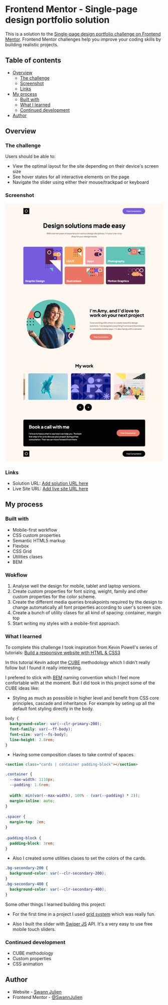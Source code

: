# Frontend Mentor - Single-page design portfolio solution

This is a solution to the [Single-page design portfolio challenge on Frontend Mentor](https://www.frontendmentor.io/challenges/singlepage-design-portfolio-2MMhyhfKVo). Frontend Mentor challenges help you improve your coding skills by building realistic projects.

## Table of contents

- [Overview](#overview)
  - [The challenge](#the-challenge)
  - [Screenshot](#screenshot)
  - [Links](#links)
- [My process](#my-process)
  - [Built with](#built-with)
  - [What I learned](#what-i-learned)
  - [Continued development](#continued-development)
- [Author](#author)

## Overview

### The challenge

Users should be able to:

- View the optimal layout for the site depending on their device's screen size
- See hover states for all interactive elements on the page
- Navigate the slider using either their mouse/trackpad or keyboard

### Screenshot

![](./Screenshot%202022-08-04%20at%2013-09-50%20Frontend%20Mentor%20Single-page%20design%20portfolio.png)

### Links

- Solution URL: [Add solution URL here](https://your-solution-url.com)
- Live Site URL: [Add live site URL here](https://your-live-site-url.com)

## My process

### Built with

- Mobile-first workflow
- CSS custom properties
- Semantic HTML5 markup
- Flexbox
- CSS Grid
- Utilities clases
- BEM

### Wokflow

1. Analyse well the design for mobile, tablet and laptop versions.
2. Create custom properties for font sizing, weight, family and other custom properties for the color scheme.
3. Create the different media queries breakpoints required by the design to change automatically all font properties according to user's screen size.
4. Create a bunch of utility clases for all kind of spacing: container, margin top
5. Start writing my styles with a mobile-first approach.

### What I learned

To complete this challenge I took inspiration from Kevin Powell's series of tutorials:
[Build a responsive website with HTML & CSS3](https://www.youtube.com/watch?v=h3bTwCqX4ns)

In this tutorial Kevin adopt the [CUBE](https://cube.fyi/) methodology which I didn't really follow but I found it really interesting.

I prefered to stick with [BEM](http://getbem.com/) naming convention which I feel more confortable with at the moment. But I did took in this project some of the CUBE ideas like:

- Styling as much as posssible in higher level and benefit from CSS core principles, cascade and inheritance. For example by seting up all the default font styling directly in the body.

```css
body {
  background-color: var(--clr-primary-200);
  font-family: var(--ff-body);
  font-size: var(--fs-body);
  line-height: 2.8rem;
}
```

- Having some composition clases to take control of spaces.

```html
<section class="cards | container padding-block"></section>
```

```css
.container {
  --max-width: 1110px;
  --padding: 1.6rem;

  width: min(var(--max-width), 100% - (var(--padding) * 2));
  margin-inline: auto;
}

.spacer {
  margin-top: 2em;
}

.padding-block {
  padding-block: 3rem;
}
```

- Also I created some utilities clases to set the colors of the cards.

```css
.bg-secondary-200 {
  background-color: var(--clr-secondary-200);
}
.bg-secondary-400 {
  background-color: var(--clr-secondary-400);
}
```

Some other things I learned building this project:

- For the first time in a project I used [grid system](https://css-tricks.com/snippets/css/complete-guide-grid/) which was really fun.

- Also I built the slider with [Swiper JS](https://swiperjs.com/) API. It's a very easy to use free mobile touch sliders.

### Continued development

- CUBE methodology
- Custom properties
- CSS animation

## Author

- Website - [Swann Julien ](https://swannjulien.github.io/swannjulien.com/)
- Frontend Mentor - [@SwannJulien](https://www.frontendmentor.io/profile/SwannJulien)
